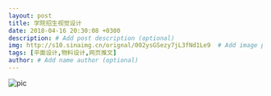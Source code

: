 ```yaml
---
layout: post
title: 学院招生视觉设计
date: 2018-04-16 20:30:08 +0300
description: # Add post description (optional)
img: http://s10.sinaimg.cn/orignal/002ysGSezy7jL3fNd1Le9  # Add image post (optional)
tags: [平面设计,物料设计,网页推文] 
author: # Add name author (optional)
---
```



![pic](http://s12.sinaimg.cn/orignal/002ysGSezy7jL3e3cz95b)
